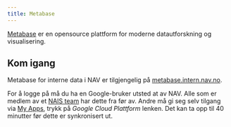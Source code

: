 ```yaml
---
title: Metabase
---
```


[Metabase](https://www.metabase.com/) er en opensource plattform for moderne datautforskning og visualisering.

## Kom igang

Metabase for interne data i NAV er tilgjengelig på [metabase.intern.nav.no](https://metabase.intern.nav.no/).

For å logge på må du ha en Google-bruker utsted at av NAV.
Alle som er medlem av et [NAIS team](https://docs.nais.io/basics/teams/) har dette fra før av.
Andre må gi seg selv tilgang via [My Apps](https://myapps.microsoft.com/), trykk på _Google Cloud Plattform_ lenken.
Det kan ta opp til 40 minutter før dette er synkronisert ut.
